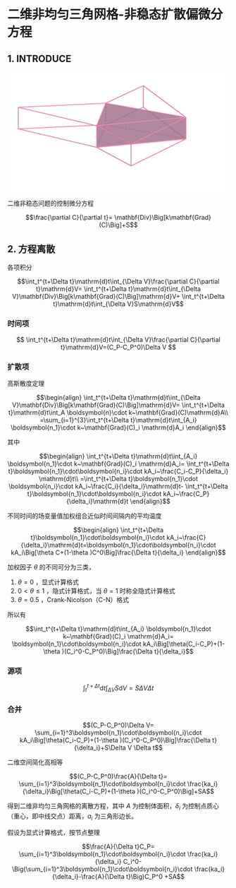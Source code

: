 # 二维非均匀三角网格-非稳态扩散偏微分方程

## 1. INTRODUCE

![](ge.png)
二维非稳态问题的控制微分方程

$$\frac{\partial C}{\partial t}=
\mathbf{Div}\Big[k\mathbf{Grad}(C)\Big]+S$$

## 2. 方程离散

各项积分

$$\int_t^{t+\Delta t}\mathrm{d}t\int_{\Delta V}\frac{\partial C}{\partial t}\mathrm{d}V=
\int_t^{t+\Delta t}\mathrm{d}t\int_{\Delta V}\mathbf{Div}\Big[k\mathbf{Grad}(C)\Big]\mathrm{d}V+
\int_t^{t+\Delta t}\mathrm{d}t\int_{\Delta V}S\mathrm{d}V$$

### 时间项

$$
\int_t^{t+\Delta t}\mathrm{d}t\int_{\Delta V}\frac{\partial C}{\partial t}\mathrm{d}V=(C_P-C_P^0)\Delta V
$$

### 扩散项

高斯散度定理

$$\begin{align}
\int_t^{t+\Delta t}\mathrm{d}t\int_{\Delta V}\mathbf{Div}\Big[k\mathbf{Grad}(C)\Big]\mathrm{d}V=
\int_t^{t+\Delta t}\mathrm{d}t\int_A \boldsymbol{n}\cdot k~\mathbf{Grad}(C)\mathrm{d}A\\
=\sum_{i=1}^{3}\int_t^{t+\Delta t}\mathrm{d}t\int_{A_i} \boldsymbol{n_1}\cdot k~\mathbf{Grad}(C)_i \mathrm{d}A_i
\end{align}$$

其中

$$\begin{align}
\int_t^{t+\Delta t}\mathrm{d}t\int_{A_i} \boldsymbol{n_1}\cdot k~\mathbf{Grad}(C)_i \mathrm{d}A_i=
\int_t^{t+\Delta t}\boldsymbol{n_1}\cdot\boldsymbol{n_i}\cdot kA_i~\frac{C_i-C_P}{\delta_i} \mathrm{d}t\\
=\int_t^{t+\Delta t}\boldsymbol{n_1}\cdot \boldsymbol{n_i}\cdot kA_i~\frac{C_i}{\delta_i}\mathrm{d}t-
\int_t^{t+\Delta t}\boldsymbol{n_1}\cdot\boldsymbol{n_i}\cdot kA_i~\frac{C_P}{\delta_i}\mathrm{d}t
\end{align}$$

不同时间的场变量值加权组合近似时间间隔内的平均温度

$$\begin{align}
\int_t^{t+\Delta t}\boldsymbol{n_1}\cdot\boldsymbol{n_i}\cdot kA_i~\frac{C}{\delta_i}\mathrm{d}t=\boldsymbol{n_1}\cdot\boldsymbol{n_i}\cdot kA_i\Big[\theta C+(1-\theta )C^0\Big]\frac{\Delta t}{\delta_i}
\end{align}$$

加权因子 $\theta$ 的不同可分为三类，

1. $\theta =0$ ，显式计算格式
2. $0<\theta \leqslant 1$ ，隐式计算格式，当 $\theta =1$ 时称全隐式计算格式
3. $\theta =0.5$ ，Crank-Nicolson（C-N）格式

所以有

$$\int_t^{t+\Delta t}\mathrm{d}t\int_{A_i} \boldsymbol{n_1}\cdot k~\mathbf{Grad}(C)_i \mathrm{d}A_i=
\boldsymbol{n_1}\cdot\boldsymbol{n_i}\cdot kA_i\Big[\theta(C_i-C_P)+(1-\theta )(C_i^0-C_P^0)\Big]\frac{\Delta t}{\delta_i}$$
### 源项

$$\int_t^{t+\Delta t}\mathrm{d}t\int_{\Delta V}S\mathrm{d}V=S\Delta V \Delta t$$

### 合并

$$(C_P-C_P^0)\Delta V=
\sum_{i=1}^3\boldsymbol{n_1}\cdot\boldsymbol{n_i}\cdot kA_i\Big[\theta(C_i-C_P)+(1-\theta )(C_i^0-C_P^0)\Big]\frac{\Delta t}{\delta_i}+S\Delta V \Delta t$$

二维空间简化高相等

$$(C_P-C_P^0)\frac{A}{\Delta t}=
\sum_{i=1}^3\boldsymbol{n_1}\cdot\boldsymbol{n_i}\cdot \frac{ka_i}{\delta_i}\Big[\theta(C_i-C_P)+(1-\theta )(C_i^0-C_P^0)\Big]+SA$$

得到二维非均匀三角网格的离散方程，其中
$A$ 为控制体面积，$\delta_i$ 为控制点质心（重心，即中线交点）距离，$a_i$ 为三角形边长。

假设为显式计算格式，按节点整理

$$\frac{A}{\Delta t}C_P=
\sum_{i=1}^3\boldsymbol{n_1}\cdot\boldsymbol{n_i}\cdot \frac{ka_i}{\delta_i} C_i^0-
\Big(\sum_{i=1}^3\boldsymbol{n_1}\cdot\boldsymbol{n_i}\cdot \frac{ka_i}{\delta_i}-\frac{A}{\Delta t}\Big)C_P^0
+SA$$